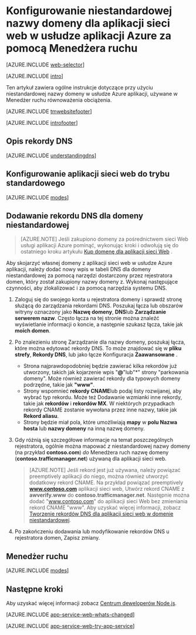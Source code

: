 <properties
    pageTitle="Skonfiguruj nazwę domeny niestandardowej aplikacji sieci web w usłudze aplikacji Azure w korzystającego Menedżer ruchu do równoważenia obciążenia."
    description="Używanie niestandardowej nazwy domeny dla aplikacji sieci web usługi aplikacji Azure, który zawiera Menedżera ruch do równoważenia obciążenia."
    services="app-service\web"
    documentationCenter=""
    authors="rmcmurray"
    manager="wpickett"
    editor=""/>

<tags
    ms.service="app-service-web"
    ms.workload="web"
    ms.tgt_pltfrm="na"
    ms.devlang="na"
    ms.topic="article"
    ms.date="09/20/2016"
    ms.author="robmcm"/>

# <a name="configuring-a-custom-domain-name-for-a-web-app-in-azure-app-service-using-traffic-manager"></a>Konfigurowanie niestandardowej nazwy domeny dla aplikacji sieci web w usłudze aplikacji Azure za pomocą Menedżera ruchu

[AZURE.INCLUDE [web-selector](../../includes/websites-custom-domain-selector.md)]

[AZURE.INCLUDE [intro](../../includes/custom-dns-web-site-intro-traffic-manager.md)]

Ten artykuł zawiera ogólne instrukcje dotyczące przy użyciu niestandardowej nazwy domeny w usłudze Azure aplikacji, używane w Menedżer ruchu równoważenia obciążenia.

[AZURE.INCLUDE [tmwebsitefooter](../../includes/custom-dns-web-site-traffic-manager-notes.md)]

[AZURE.INCLUDE [introfooter](../../includes/custom-dns-web-site-intro-notes.md)]

<a name="understanding-records"></a>
## <a name="understanding-dns-records"></a>Opis rekordy DNS

[AZURE.INCLUDE [understandingdns](../../includes/custom-dns-web-site-understanding-dns-traffic-manager.md)]

<a name="bkmk_configsharedmode"></a>
## <a name="configure-your-web-apps-for-standard-mode"></a>Konfigurowanie aplikacji sieci web do trybu standardowego

[AZURE.INCLUDE [modes](../../includes/custom-dns-web-site-modes-traffic-manager.md)]

<a name="bkmk_configurecname"></a>
## <a name="add-a-dns-record-for-your-custom-domain"></a>Dodawanie rekordu DNS dla domeny niestandardowej

> [AZURE.NOTE] Jeśli zakupiono domeny za pośrednictwem sieci Web usługi aplikacji Azure pominąć, wykonując kroki i odwołują się do ostatniego kroku artykułu [Kup domenę dla aplikacji sieci Web](custom-dns-web-site-buydomains-web-app.md) .

Aby skojarzyć własnej domeny z aplikacji sieci web w usłudze Azure aplikacji, należy dodać nowy wpis w tabeli DNS dla domeny niestandardowej za pomocą narzędzi dostarczony przez rejestratora domen, który został zakupiony nazwy domeny z. Wykonaj następujące czynności, aby zlokalizować i za pomocą narzędzia systemu DNS.

1. Zaloguj się do swojego konta u rejestratora domeny i sprawdź stronę służącą do zarządzania rekordami DNS. Poszukaj łącza lub obszarów witryny oznaczony jako **Nazwę domeny**, **DNS**lub **Zarządzanie serwerem nazw**. Często łącza na tej stronie można znaleźć wyświetlanie informacji o koncie, a następnie szukasz łącza, takie jak **moich domen**.

1. Po znalezieniu stronę Zarządzanie dla nazwy domeny, poszukaj łącza, które można edytować rekordy DNS. To może znajdować się w **pliku strefy**, **Rekordy DNS**, lub jako łącze Konfiguracja **Zaawansowane** .

    * Strona najprawdopodobniej będzie zawierać kilka rekordów już utworzony, takich jak kojarzenie wpis "**@**"lub"\*" strony "parkowania domeny". Może również zawierać rekordy dla typowych domeny podrzędne, takie jak **"www"**.
    * Strony wspomnieć **rekordy CNAME**lub podaj listy rozwijanej, aby wybrać typ rekordu. Może też Dodawanie wzmianki inne rekordy, takie jak **rekordów** i **rekordów MX**. W niektórych przypadkach rekordy CNAME zostanie wywołana przez inne nazwy, takie jak **Rekord aliasu**.
    * Strony będzie miał pola, które umożliwiają **mapy** w **polu Nazwa hosta** lub **nazwy domeny** na inną nazwę domeny.

1. Gdy różnią się szczegółowe informacje na temat poszczególnych rejestratora, ogólnie można mapować *z* niestandardowej nazwy domeny (na przykład **contoso.com**) *do* Menedżera ruch nazwę domeny (**contoso.trafficmanager.net**) używaną dla aplikacji sieci web.

    > [AZURE.NOTE] Jeśli rekord jest już używana, należy powiązać preemptively aplikacji do niego, można również utworzyć dodatkowy rekord CNAME. Na przykład powiązać preemptively **www.contoso.com** aplikacji sieci web, Utwórz rekord CNAME z **awverify.www** do **contoso.trafficmanager.net**. Następnie można dodać "www.contoso.com" do aplikacji sieci Web bez zmieniania rekord CNAME "www". Aby uzyskać więcej informacji, zobacz [Tworzenie rekordów DNS dla aplikacji sieci web w domenie niestandardowej][CREATEDNS].

1. Po zakończeniu dodawania lub modyfikowanie rekordów DNS u rejestratora domen, Zapisz zmiany.

<a name="enabledomain"></a>
## <a name="enable-traffic-manager"></a>Menedżer ruchu

[AZURE.INCLUDE [modes](../../includes/custom-dns-web-site-enable-on-traffic-manager.md)]

## <a name="next-steps"></a>Następne kroki

Aby uzyskać więcej informacji zobacz [Centrum deweloperów Node.js](/develop/nodejs/).

[AZURE.INCLUDE [app-service-web-whats-changed](../../includes/app-service-web-whats-changed.md)]

[AZURE.INCLUDE [app-service-web-try-app-service](../../includes/app-service-web-try-app-service.md)]

<!-- URL List -->

[CREATEDNS]: ../dns/dns-web-sites-custom-domain.md
